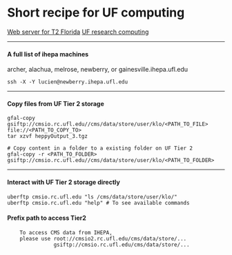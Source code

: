 # Short recipe for UF computing 

[Web server for T2 Florida](http://tier2.ihepa.ufl.edu/)
[UF research computing](https://www.rc.ufl.edu)

--------------

#### A full list of ihepa machines
archer, alachua, melrose, newberry, or gainesville.ihepa.ufl.edu

```
ssh -X -Y lucien@newberry.ihepa.ufl.edu
```

--------------

#### Copy files from UF Tier 2 storage
```
gfal-copy gsiftp://cmsio.rc.ufl.edu//cms/data/store/user/klo/<PATH_TO_FILE> file://<PATH_TO_COPY_TO>
tar xzvf heppyOutput_3.tgz

# Copy content in a folder to a existing folder on UF Tier 2
gfal-copy -r <PATH_TO_FOLDER> gsiftp://cmsio.rc.ufl.edu//cms/data/store/user/klo/<PATH_TO_FOLDER>
```
--------------

#### Interact with UF Tier 2 storage directly
```
uberftp cmsio.rc.ufl.edu "ls /cms/data/store/user/klo/"
uberftp cmsio.rc.ufl.edu "help" # To see available commands
```

#### Prefix path to access Tier2
```
    To access CMS data from IHEPA,
    please use root://cmsio2.rc.ufl.edu/cms/data/store/...
               gsiftp://cmsio.rc.ufl.edu/cms/data/store/...
```




